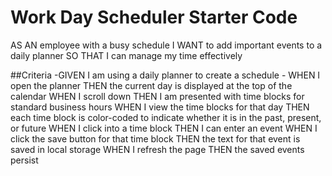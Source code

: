 # Work Day Scheduler Starter Code



AS AN employee with a busy schedule
I WANT to add important events to a daily planner
SO THAT I can manage my time effectively

##Criteria
-GIVEN I am using a daily planner to create a schedule
    - WHEN I open the planner
THEN the current day is displayed at the top of the calendar
WHEN I scroll down
THEN I am presented with time blocks for standard business hours
WHEN I view the time blocks for that day
THEN each time block is color-coded to indicate whether it is in the past, present, or future
WHEN I click into a time block
THEN I can enter an event
WHEN I click the save button for that time block
THEN the text for that event is saved in local storage
WHEN I refresh the page
THEN the saved events persist